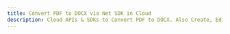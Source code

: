 ---title: Convert PDF to DOCX via Net SDK in Clouddescription: Cloud APIs & SDKs to Convert PDF to DOCX. Also Create, Edit & Render Microsoft Word & OpenOffice documents in the Cloud.---